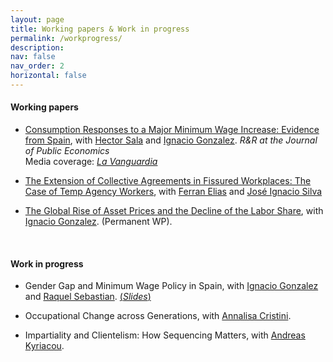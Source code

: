 ```yaml
---
layout: page
title: Working papers & Work in progress
permalink: /workprogress/
description: 
nav: false
nav_order: 2
horizontal: false
---
```


<!-- pages/workprogress.md -->

  <h4>Working papers</h4>

- [Consumption Responses to a Major Minimum Wage Increase: Evidence from Spain](https://docs.iza.org/dp17923.pdf), with [Hector Sala](https://espainnova.uab.cat/es/hector_sala) and [Ignacio Gonzalez](https://www.ignacioglez.com/). *R&R at the Journal of Public Economics*  
  Media coverage: *[La Vanguardia](https://www.lavanguardia.com/economia/20250603/10746893/subida-smi-provoco-aumento-consumo-electronica-ocio.html)*

- [The Extension of Collective Agreements in Fissured Workplaces: The Case of Temp Agency Workers](https://www.dropbox.com/scl/fi/eiqncgadt6g0rbdnqhqt7/TempAgency_CollectiveBargaining_Submission.pdf?rlkey=exf87l9hj3tuje26ton81m6si&dl=0), with [Ferran Elias](https://sites.google.com/site/ferraneliasmoreno/ferran-elias) and [José Ignacio Silva](https://sites.google.com/view/joseisilvabe/)

 - [The Global Rise of Asset Prices and the Decline of the Labor Share](https://papers.ssrn.com/sol3/papers.cfm?abstract_id=2964329), with [Ignacio Gonzalez](https://www.ignacioglez.com/). (Permanent WP).


  <br>

  <h4>Work in progress</h4>
  

- Gender Gap and Minimum Wage Policy in Spain, with [Ignacio Gonzalez](https://www.ignacioglez.com/) and [Raquel Sebastian](https://sites.google.com/ucm.es/raquelsebastian/p%C3%A1gina-principal). [(*Slides*)](https://www.dropbox.com/scl/fi/1b57wasr67f6g54b3op6m/Min_Wage_and_Gender_Gap.pdf?rlkey=v2yfhwkb2pysjef329l7dzutw&dl=0)

- Occupational Change across Generations, with [Annalisa Cristini](https://didattica-rubrica.unibg.it/ugov/person/3083).
  
- Impartiality and Clientelism: How Sequencing Matters, with [Andreas Kyriacou](https://www.udg.edu/ca/directori/pagina-personal?ID=2001744&language=es-ES).

